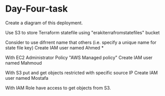 # Day-Four-task
Create a diagram of this deployment.

Use S3 to store Terraform statefile using "erakiterrafromstatefiles" bucket

Consider to use difrrent name that others (i.e. specify a unique name for state file key)
Create IAM user named Ahmed *

With EC2 Administrator Policy "AWS Managed policy"
Create IAM user named Mahmoud

With S3 put and get objects restricted with specific source IP
Create IAM user named Mostafa

With IAM Role have access to get objects from S3.
